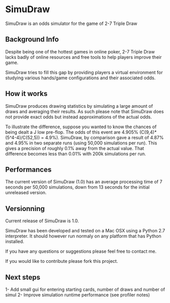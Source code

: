 SimuDraw
========

SimuDraw is an odds simulator for the game of 2-7 Triple Draw


## Background Info

Despite being one of the hottest games in online poker, 2-7 Triple Draw lacks badly of online resources and free tools to help players improve their game.

SimuDraw tries to fill this gap by providing players a virtual environment for studying various hands/game configurations and their associated odds.


## How it works

SimuDraw produces drawing statistics by simulating a large amount of draws and averaging their results.  As such please note that SimuDraw does not provide exact odds but instead approximations of the actual odds.

To illustrate the difference, suppose you wanted to know the chances of being dealt a J low pre-flop.  The odds of this event are 4.905% (C(9,4)*(5^4-4)/C(52,5)) = 4.9%). SimuDraw, by comparison gave a result of 4.87% and 4.95% in two separate runs (using 50,000 simulations per run). This gives a precision of roughly 0.1% away from the actual value.  That difference becomes less than 0.01% with 200k simulations per run.


## Performances

The current version of SimuDraw (1.0) has an average processing time of 7 seconds per 50,000 simulations, down from 13 seconds for the initial unreleased version.

## Versionning

Current release of SimuDraw is 1.0. 

SimuDraw has been developed and tested on a Mac OSX using a Python 2.7 interpreter. It should however run normaly on any platform that has Python installed.



If you have any questions or suggestions please feel free to contact me. 

If you would like to contribute please fork this project.


## Next steps

1- Add small gui for entering starting cards, number of draws and number of simul
2- Improve simulation runtime performance (see profiler notes)
